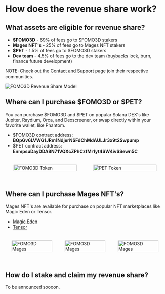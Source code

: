 # How does the revenue share work?

## What assets are eligible for revenue share?

- **$FOMO3D** - 69% of fees go to $FOMO3D stakers
- **Mages NFT's** - 25% of fees go to Mages NFT stakers
- **$PET** - 1.5% of fees go to $FOMO3D stakers
- **Dev team** - 4.5% of fees go to the dev team (buybacks lock, burn, finance future development)

NOTE: Check out the [Contact and Support](../contact-and-support) page join their respective communities.

![FOMO3D Revenue Share Model](/assets/info-rev-share-model.jpg)

## Where can I purchase $FOMO3D or $PET?

You can purchase $FOMO3D and $PET on popular Solana DEX's like Jupiter, Raydium, Orca, and Dexscreener, or swap directly within your favorite wallet, like Phantom.

- $FOMO3D contract address: **BQpGv6LVWG1JRm1NdjerNSFdChMdAULJr3x9t2Swpump**
- $PET contract address: **EnmpsuDayDDA8N71VQXcZPhCzfMr1yt4SW4ivSSewn5C**

<style>
  .flex--token-container {
    display: flex;
    justify-content: center;
    width: 100%;
    max-width: 100%;
    background: transparent;
    border: none;
  }
  .flex-token-cell {
    display: flex;
    flex-direction: column;
    align-items: center;
    width: 50%;
    padding: 20px;
    box-sizing: border-box;
  }
  .flex-token-cell img {
    max-width: 200px;
    width: 100%;
    margin-bottom: 10px;
  }
</style>
<div class="flex--token-container">
  <div class="flex-token-cell">
      <img src="/assets/tokens/icon-fomo3d.jpg" alt="FOMO3D Token">
  </div>
  <div class="flex-token-cell">
      <img src="/assets/tokens/icon-pet.jpg" alt="PET Token">
  </div>
</div>

## Where can I purchase Mages NFT's?

Mages NFT's are available for purchase on popular NFT marketplaces like Magic Eden or Tensor.

- [Magic Eden](https://magiceden.io/marketplace/mages)
- [Tensor](https://www.tensor.trade/trade/mages)

<style>
  .flex-container {
    display: flex;
    justify-content: space-around;
    width: 100%;
    max-width: 100%;
    background: transparent;
    border: none;
  }
  .flex-cell {
    display: flex;
    flex-direction: column;
    align-items: center;
    width: 33.33%;
    padding: 20px;
    box-sizing: border-box;
  }
  .flex-cell img {
    max-width: 200px;
    width: 100%;
    margin-bottom: 10px;
  }
</style>
<div class="flex-container">
  <div class="flex-cell">
      <img src="/assets/mages/mages65.png" alt="FOMO3D Mages">
  </div>
  <div class="flex-cell">
      <img src="/assets/mages/mages105.png" alt="FOMO3D Mages">
  </div>
    <div class="flex-cell">
      <img src="/assets/mages/mages190.png" alt="FOMO3D Mages">
  </div>
</div>

## How do I stake and claim my revenue share?

To be announced soooon.